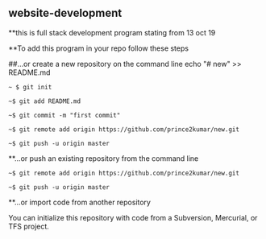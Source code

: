 ## website-development
**this is full stack development program stating from 13 oct 19

**To add this program in your repo follow these steps

##…or create a new repository on the command line echo "# new" >> README.md
```
~ $ git init

~$ git add README.md

~$ git commit -m "first commit"

~$ git remote add origin https://github.com/prince2kumar/new.git

~$ git push -u origin master 
``` 

**…or push an existing repository from the command line

```
~$ git remote add origin https://github.com/prince2kumar/new.git

~$ git push -u origin master
```

**…or import code from another repository

You can initialize this repository with code from a Subversion, Mercurial, or TFS project.
